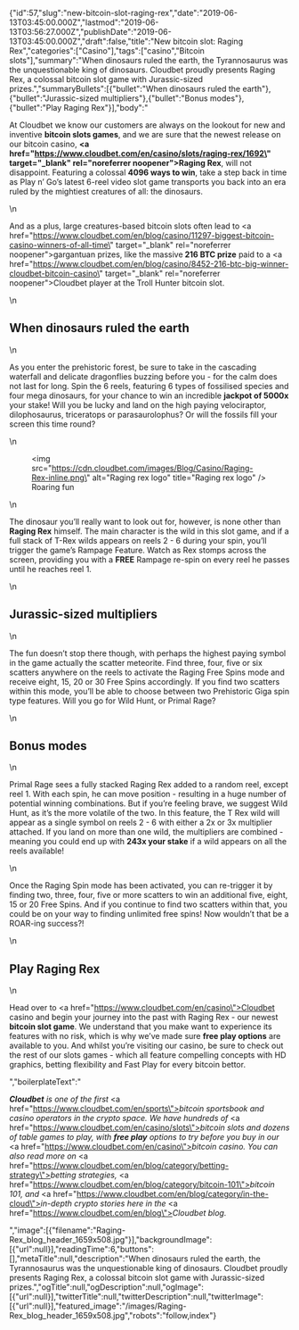 {"id":57,"slug":"new-bitcoin-slot-raging-rex","date":"2019-06-13T03:45:00.000Z","lastmod":"2019-06-13T03:56:27.000Z","publishDate":"2019-06-13T03:45:00.000Z","draft":false,"title":"New bitcoin slot: Raging Rex","categories":["Casino"],"tags":["casino","Bitcoin slots"],"summary":"When dinosaurs ruled the earth, the Tyrannosaurus was the unquestionable king of dinosaurs. Cloudbet proudly presents Raging Rex, a colossal bitcoin slot game with Jurassic-sized prizes.","summaryBullets":[{"bullet":"When dinosaurs ruled the earth"},{"bullet":"Jurassic-sized multipliers"},{"bullet":"Bonus modes"},{"bullet":"Play Raging Rex"}],"body":"<p>At Cloudbet we know our customers are always on the lookout for new and inventive <strong>bitcoin slots games</strong>, and we are sure that the newest release on our bitcoin casino, <strong><a href=\"https://www.cloudbet.com/en/casino/slots/raging-rex/1692\" target=\"_blank\" rel=\"noreferrer noopener\">Raging Rex</a></strong>, will not disappoint. Featuring a colossal <strong>4096 ways to win</strong>, take a step back in time as Play n’ Go’s latest 6-reel video slot game transports you back into an era ruled by the mightiest creatures of all: the dinosaurs.</p>\n<p>And as a plus, large creatures-based bitcoin slots often lead to <a href=\"https://www.cloudbet.com/en/blog/casino/11297-biggest-bitcoin-casino-winners-of-all-time\" target=\"_blank\" rel=\"noreferrer noopener\">gargantuan prizes</a>, like the massive<strong> 216 BTC prize</strong> paid to a <a href=\"https://www.cloudbet.com/en/blog/casino/8452-216-btc-big-winner-cloudbet-bitcoin-casino\" target=\"_blank\" rel=\"noreferrer noopener\">Cloudbet player at the Troll Hunter</a> bitcoin slot.</p>\n<h2>When dinosaurs ruled the earth</h2>\n<p>As you enter the prehistoric forest, be sure to take in the cascading waterfall and delicate dragonflies buzzing before you - for the calm does not last for long. Spin the 6 reels, featuring 6 types of fossilised species and four mega dinosaurs, for your chance to win an incredible <strong>jackpot of 5000x</strong> your stake! Will you be lucky and land on the high paying velociraptor, dilophosaurus, triceratops or parasaurolophus? Or will the fossils fill your screen this time round? </p>\n<figure><img src=\"https://cdn.cloudbet.com/images/Blog/Casino/Raging-Rex-inline.png\" alt=\"Raging rex logo\" title=\"Raging rex logo\" /><figcaption>Roaring fun</figcaption></figure>\n<p>The dinosaur you’ll really want to look out for, however, is none other than <strong>Raging Rex</strong> himself. The main character is the wild in this slot game, and if a full stack of T-Rex wilds appears on reels 2 - 6 during your spin, you’ll trigger the game’s Rampage Feature. Watch as Rex stomps across the screen, providing you with a <strong>FREE</strong> Rampage re-spin on every reel he passes until he reaches reel 1.<br /></p>\n<h2>Jurassic-sized multipliers</h2>\n<p>The fun doesn’t stop there though, with perhaps the highest paying symbol in the game actually the scatter meteorite. Find three, four, five or six scatters anywhere on the reels to activate the Raging Free Spins mode and receive eight, 15, 20 or 30 Free Spins accordingly. If you find two scatters within this mode, you’ll be able to choose between two Prehistoric Giga spin type features. Will you go for Wild Hunt, or Primal Rage? </p>\n<h2>Bonus modes</h2>\n<p>Primal Rage sees a fully stacked Raging Rex added to a random reel, except reel 1. With each spin, he can move position - resulting in a huge number of potential winning combinations. But if you’re feeling brave, we suggest Wild Hunt, as it’s the more volatile of the two. In this feature, the T Rex wild will appear as a single symbol on reels 2 - 6 with either a 2x or 3x multiplier attached. If you land on more than one wild, the multipliers are combined - meaning you could end up with <strong>243x your stake</strong> if a wild appears on all the reels available! </p>\n<p>Once the Raging Spin mode has been activated, you can re-trigger it by finding two, three, four, five or more scatters to win an additional five, eight, 15 or 20 Free Spins. And if you continue to find two scatters within that, you could be on your way to finding unlimited free spins! Now wouldn’t that be a ROAR-ing success?! </p>\n<h2>Play Raging Rex</h2>\n<p>Head over to <a href=\"https://www.cloudbet.com/en/casino\">Cloudbet casino</a> and begin your journey into the past with Raging Rex - our newest <strong>bitcoin slot game</strong>. We understand that you make want to experience its features with no risk, which is why we’ve made sure <strong>free play options</strong> are available to you. And whilst you’re visiting our casino, be sure to check out the rest of our slots games - which all feature compelling concepts with HD graphics, betting flexibility and Fast Play for every bitcoin bettor. </p>","boilerplateText":"<p><strong><em>Cloudbet</em></strong><em> is one of the first </em><a href=\"https://www.cloudbet.com/en/sports\"><em>bitcoin sportsbook</em></a><em> and casino operators in the crypto space. We have hundreds of </em><a href=\"https://www.cloudbet.com/en/casino/slots\"><em>bitcoin slots</em></a><em> and dozens of table games to play, with </em><strong><em>free play</em></strong><em> options to try before you buy in our </em><a href=\"https://www.cloudbet.com/en/casino\"><em>bitcoin casino</em></a><em>. You can also read more on </em><a href=\"https://www.cloudbet.com/en/blog/category/betting-strategy\"><em>betting strategies</em></a><em>, </em><a href=\"https://www.cloudbet.com/en/blog/category/bitcoin-101\"><em>bitcoin 101</em></a><em>, and </em><a href=\"https://www.cloudbet.com/en/blog/category/in-the-cloud\"><em>in-depth crypto stories</em></a><em> here in the </em><a href=\"https://www.cloudbet.com/en/blog\"><em>Cloudbet blog</em></a><em>.</em></p>","image":[{"filename":"Raging-Rex_blog_header_1659x508.jpg"}],"backgroundImage":[{"url":null}],"readingTime":6,"buttons":[],"metaTitle":null,"description":"When dinosaurs ruled the earth, the Tyrannosaurus was the unquestionable king of dinosaurs. Cloudbet proudly presents Raging Rex, a colossal bitcoin slot game with Jurassic-sized prizes.","ogTitle":null,"ogDescription":null,"ogImage":[{"url":null}],"twitterTitle":null,"twitterDescription":null,"twitterImage":[{"url":null}],"featured_image":"/images/Raging-Rex_blog_header_1659x508.jpg","robots":"follow,index"}

